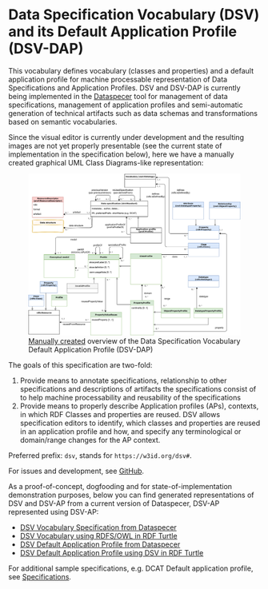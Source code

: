 # Data Specification Vocabulary (DSV) and its Default Application Profile (DSV-DAP)

This vocabulary defines vocabulary (classes and properties) and a default application profile for machine processable representation of Data Specifications and Application Profiles.
DSV and DSV-DAP is currently being implemented in the [Dataspecer](https://dataspecer.com) tool for management of data specifications, management of application profiles and semi-automatic generation of technical artifacts such as data schemas and transformations based on semantic vocabularies.

Since the visual editor is currently under development and the resulting images are not yet properly presentable (see the current state of implementation in the specification below), here we have a manually created graphical UML Class Diagrams-like representation:
<figure>
  <img
  src="dsv.svg"
  alt="Manually created overview of the Data Specification Vocabulary Default Application Profile (DSV-DAP)">
  <figcaption><a href="https://drive.google.com/file/d/1o2xKy98YfNde0OUb-NMBMlrMkLUD2EuA/view?usp=sharing" title="DSV-DAP diagram in draw.io">Manually created</a> overview of the Data Specification Vocabulary Default Application Profile (DSV-DAP)</figcaption>
</figure>

The goals of this specification are two-fold:
1. Provide means to annotate specifications, relationship to other specifications and descriptions of artifacts the specifications consist of to help machine processability and reusability of the specifications
2. Provide means to properly describe Application profiles (APs), contexts, in which RDF Classes and properties are reused. DSV allows specification editors to identify, which classes and properties are reused in an application profile and how, and specify any terminological or domain/range changes for the AP context.

Preferred prefix: `dsv`, stands for `https://w3id.org/dsv#`.

For issues and development, see [GitHub](https://github.com/mff-uk/data-specification-vocabulary).

As a proof-of-concept, dogfooding and for state-of-implementation demonstration purposes, below you can find generated representations of DSV and DSV-AP from a current version of Dataspecer, DSV-AP represented using DSV-AP:
- [DSV Vocabulary Specification from Dataspecer](dsv)
- [DSV Vocabulary using RDFS/OWL in RDF Turtle](dsv.ttl)
- [DSV Default Application Profile from Dataspecer](dsv-dap)
- [DSV Default Application Profile using DSV in RDF Turtle](dsv-dap.ttl)

For additional sample specifications, e.g. DCAT Default application profile, see [Specifications](https://mff-uk.github.io/specifications/).
